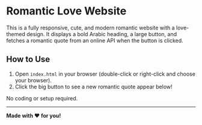 # Romantic Love Website

This is a fully responsive, cute, and modern romantic website with a love-themed design. It displays a bold Arabic heading, a large button, and fetches a romantic quote from an online API when the button is clicked.

## How to Use

1. Open `index.html` in your browser (double-click or right-click and choose your browser).
2. Click the big button to see a new romantic quote appear below!

No coding or setup required.

---

**Made with ❤️ for you!**

